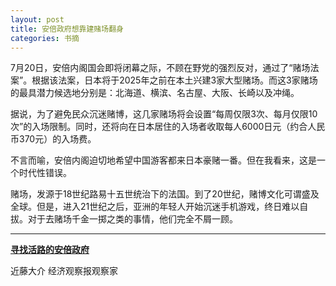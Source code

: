 ```yaml
---
layout: post
title: 安倍政府想靠建赌场翻身
categories: 书摘
---
```


7月20日，安倍内阁国会即将闭幕之际，不顾在野党的强烈反对，通过了“赌场法案”。根据该法案，日本将于2025年之前在本土兴建3家大型赌场。而这3家赌场的最具潜力候选地分别是：北海道、横滨、名古屋、大阪、长崎以及冲绳。

据说，为了避免民众沉迷赌博，这几家赌场将会设置“每周仅限3次、每月仅限10次”的入场限制。同时，还将向在日本居住的入场者收取每人6000日元（约合人民币370元）的入场费。

不言而喻，安倍内阁迫切地希望中国游客都来日本豪赌一番。但在我看来，这是一个时代性错误。

赌场，发源于18世纪路易十五世统治下的法国。到了20世纪，赌博文化可谓盛及全球。但是，进入21世纪之后，亚洲的年轻人开始沉迷手机游戏，终日难以自拔。对于去赌场千金一掷之类的事情，他们完全不屑一顾。

---

[**寻找活路的安倍政府**](https://mp.weixin.qq.com/s/4cYdjN28FelG04GkqBJpYQ)

近藤大介 经济观察报观察家
